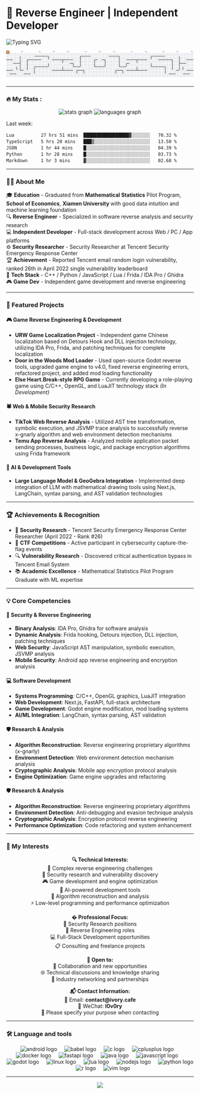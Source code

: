 # 👾 Reverse Engineer | Independent Developer

<p align="ce- 🥇 **Security Research** - Tencent Security Emergency Response Center Researcher (April 2022 - Rank #26)
- 🔬 **Vulnerability Research** - Discovered critical authentication bypass in Tencent Email System
- 📚 **Academic Excellence** - 🏛️ **Xiamen University** Mathematical Statistics Pilot Program Graduate with ML expertise">
  <img src="https://readme-typing-svg.demolab.com?font=Fira+Code&size=22&pause=1000&color=00FF00&center=true&vCenter=true&width=600&lines=Reverse+Engineer;Independent+Developer;Web+/+PC+/+App;Tooling+%7C+Analysis+%7C+Systems" alt="Typing SVG" />
</p>

<picture>
  <source media="(prefers-color-scheme: dark)" srcset="https://raw.githubusercontent.com/tiwe0/tiwe0/output/pacman-contribution-graph-dark.svg">
  <source media="(prefers-color-scheme: light)" srcset="https://raw.githubusercontent.com/tiwe0/tiwe0/output/pacman-contribution-graph.svg">
  <img alt="pacman contribution graph" src="https://raw.githubusercontent.com/tiwe0/tiwe0/output/pacman-contribution-graph.svg">
</picture>

---

<h3 align="left">🔥   My Stats :</h3>

<div align="center">
  <img src="https://github-readme-stats.vercel.app/api?username=tiwe0&hide_title=false&hide_rank=false&show_icons=true&include_all_commits=true&count_private=true&disable_animations=false&theme=dracula&locale=en&hide_border=false&order=1" height="150" alt="stats graph"  />
  <img src="https://github-readme-stats.vercel.app/api/top-langs?username=tiwe0&locale=en&hide_title=false&layout=compact&card_width=320&langs_count=5&theme=dracula&hide_border=false&order=2" height="150" alt="languages graph"  />
</div>

Last week:
<!--START_SECTION:waka-->

```txt
Lua          27 hrs 51 mins  █████████████████▓░░░░░░░   70.32 %
TypeScript   5 hrs 20 mins   ███▒░░░░░░░░░░░░░░░░░░░░░   13.50 %
JSON         1 hr 44 mins    █░░░░░░░░░░░░░░░░░░░░░░░░   04.39 %
Python       1 hr 28 mins    █░░░░░░░░░░░░░░░░░░░░░░░░   03.73 %
Markdown     1 hr 3 mins     ▓░░░░░░░░░░░░░░░░░░░░░░░░   02.68 %
```

<!--END_SECTION:waka-->

---

<h3 align="left">👩‍💻  About Me</h3>

<p align="left">
🎓 <strong>Education</strong> - Graduated from <strong>Mathematical Statistics</strong> Pilot Program, <strong>School of Economics</strong>, <strong>Xiamen University
</strong>  with good data intuition and machine learning foundation<br>
🔍 <strong>Reverse Engineer</strong> - Specialized in software reverse analysis and security research<br>
💻 <strong>Independent Developer</strong> - Full-stack development across Web / PC / App platforms<br>
⚙️ <strong>Security Researcher</strong> - Security Researcher at Tencent Security Emergency Response Center<br>
🏆 <strong>Achievement</strong> - Reported Tencent email random login vulnerability, ranked 26th in April 2022 single vulnerability leaderboard<br>
🧩 <strong>Tech Stack</strong> - C++ / Python / JavaScript / Lua / Frida / IDA Pro / Ghidra<br>
🎮 <strong>Game Dev</strong> - Independent game development and reverse engineering
</p>

---

<h3 align="left">🚀 Featured Projects</h3>

<div align="left">

#### 🎮 Game Reverse Engineering & Development
- **URW Game Localization Project** - Independent game Chinese localization based on Detours Hook and DLL injection technology, utilizing IDA Pro, Frida, and patching techniques for complete localization
- **Door in the Woods Mod Loader** - Used open-source Godot reverse tools, upgraded game engine to v4.0, fixed reverse engineering errors, refactored project, and added mod loading functionality
- **Else Heart.Break-style RPG Game** - Currently developing a role-playing game using C/C++, OpenGL, and LuaJIT technology stack *(In Development)*

#### 🕷️ Web & Mobile Security Research
- **TikTok Web Reverse Analysis** - Utilized AST tree transformation, symbolic execution, and JSVMP trace analysis to successfully reverse x-gnarly algorithm and web environment detection mechanisms
- **Temu App Reverse Analysis** - Analyzed mobile application packet sending processes, business logic, and package encryption algorithms using Frida framework

#### 🤖 AI & Development Tools
- **Large Language Model & GeoGebra Integration** - Implemented deep integration of LLM with mathematical drawing tools using Next.js, LangChain, syntax parsing, and AST validation technologies

</div>

---

<h3 align="left">🏆 Achievements & Recognition</h3>

<div align="left">

- 🥇 **Security Research** - Tencent Security Emergency Response Center Researcher (April 2022 - Rank #26)
- 🎯 **CTF Competitions** - Active participant in cybersecurity capture-the-flag events
- 🔍 **Vulnerability Research** - Discovered critical authentication bypass in Tencent Email System
- 📚 **Academic Excellence** - Mathematical Statistics Pilot Program Graduate with ML expertise

</div>

---

<h3 align="left">💡 Core Competencies</h3>

<div align="left">

#### 🔐 Security & Reverse Engineering
- **Binary Analysis**: IDA Pro, Ghidra for software analysis
- **Dynamic Analysis**: Frida hooking, Detours injection, DLL injection, patching techniques
- **Web Security**: JavaScript AST manipulation, symbolic execution, JSVMP analysis
- **Mobile Security**: Android app reverse engineering and encryption analysis

#### 💻 Software Development
- **Systems Programming**: C/C++, OpenGL graphics, LuaJIT integration
- **Web Development**: Next.js, FastAPI, full-stack architecture
- **Game Development**: Godot engine modification, mod loading systems
- **AI/ML Integration**: LangChain, syntax parsing, AST validation

#### 🛡️ Research & Analysis
- **Algorithm Reconstruction**: Reverse engineering proprietary algorithms (x-gnarly)
- **Environment Detection**: Web environment detection mechanism analysis
- **Cryptographic Analysis**: Mobile app encryption protocol analysis
- **Engine Optimization**: Game engine upgrades and refactoring

#### 🛡️ Research & Analysis
- **Algorithm Reconstruction**: Reverse engineering proprietary algorithms
- **Environment Detection**: Anti-debugging and evasion technique analysis
- **Cryptographic Analysis**: Encryption protocol reverse engineering
- **Performance Optimization**: Code refactoring and system enhancement

</div>

---

<h3 align="left">🎯 My Interests</h3>

<div align="center">

<p align="center">
  <strong>🔍 Technical Interests:</strong><br>
  👾 Complex reverse engineering challenges<br>
  🔑 Security research and vulnerability discovery<br>
  🎮 Game development and engine optimization<br>
  🤖 AI-powered development tools<br>
  🔬 Algorithm reconstruction and analysis<br>
  ⚡ Low-level programming and performance optimization
</p>

<p align="center">
  <strong>� Professional Focus:</strong><br>
  🏢 Security Research positions<br>
  🔧 Reverse Engineering roles<br>
  💻 Full-Stack Development opportunities<br>
  📋 Consulting and freelance projects
</p>

<p align="center">
  <strong>📧 Open to:</strong><br>
  💼 Collaboration and new opportunities<br>
  🌐 Technical discussions and knowledge sharing<br>
  🤝 Industry networking and partnerships
</p>

<p align="center">
  <strong>📬 Contact Information:</strong><br>
  📧 Email: <strong>contact@ivory.cafe</strong><br>
  💬 WeChat: <strong>I0v0ry</strong><br>
  📝 Please specify your purpose when contacting
</p>

</div>

---

<h3 align="left">🛠 Language and tools</h3>

<div align="center">
  <img src="https://cdn.jsdelivr.net/gh/devicons/devicon/icons/android/android-original.svg" height="40" alt="android logo"  />
  <img width="12" />
  <img src="https://cdn.jsdelivr.net/gh/devicons/devicon/icons/babel/babel-original.svg" height="40" alt="babel logo"  />
  <img width="12" />
  <img src="https://cdn.jsdelivr.net/gh/devicons/devicon/icons/c/c-original.svg" height="40" alt="c logo"  />
  <img width="12" />
  <img src="https://cdn.jsdelivr.net/gh/devicons/devicon/icons/cplusplus/cplusplus-original.svg" height="40" alt="cplusplus logo"  />
  <img width="12" />
  <img src="https://cdn.jsdelivr.net/gh/devicons/devicon/icons/docker/docker-original.svg" height="40" alt="docker logo"  />
  <img width="12" />
  <img src="https://cdn.jsdelivr.net/gh/devicons/devicon/icons/fastapi/fastapi-original.svg" height="40" alt="fastapi logo"  />
  <img width="12" />
  <img src="https://cdn.jsdelivr.net/gh/devicons/devicon/icons/java/java-original.svg" height="40" alt="java logo"  />
  <img width="12" />
  <img src="https://cdn.jsdelivr.net/gh/devicons/devicon/icons/javascript/javascript-original.svg" height="40" alt="javascript logo"  />
  <img width="12" />
  <img src="https://cdn.jsdelivr.net/gh/devicons/devicon/icons/godot/godot-original.svg" height="40" alt="godot logo"  />
  <img width="12" />
  <img src="https://cdn.jsdelivr.net/gh/devicons/devicon/icons/linux/linux-original.svg" height="40" alt="linux logo"  />
  <img width="12" />
  <img src="https://cdn.jsdelivr.net/gh/devicons/devicon/icons/lua/lua-original.svg" height="40" alt="lua logo"  />
  <img width="12" />
  <img src="https://cdn.jsdelivr.net/gh/devicons/devicon/icons/nodejs/nodejs-original.svg" height="40" alt="nodejs logo"  />
  <img width="12" />
  <img src="https://cdn.jsdelivr.net/gh/devicons/devicon/icons/python/python-original.svg" height="40" alt="python logo"  />
  <img width="12" />
  <img src="https://cdn.jsdelivr.net/gh/devicons/devicon/icons/r/r-original.svg" height="40" alt="r logo"  />
  <img width="12" />
  <img src="https://cdn.jsdelivr.net/gh/devicons/devicon/icons/vim/vim-original.svg" height="40" alt="vim logo"  />
</div>

---

<div align="center">
  <img src="https://visitor-badge.laobi.icu/badge?page_id=tiwe0.tiwe0&"  />
</div>
